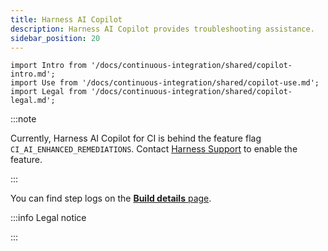 ```yaml
---
title: Harness AI Copilot
description: Harness AI Copilot provides troubleshooting assistance.
sidebar_position: 20
---
```


```mdx-code-block
import Intro from '/docs/continuous-integration/shared/copilot-intro.md';
import Use from '/docs/continuous-integration/shared/copilot-use.md';
import Legal from '/docs/continuous-integration/shared/copilot-legal.md';
```

:::note

Currently, Harness AI Copilot for CI is behind the feature flag `CI_AI_ENHANCED_REMEDIATIONS`. Contact [Harness Support](mailto:support@harness.io) to enable the feature.

:::

<Intro />

<Use />

You can find step logs on the [**Build details** page](../use-ci/viewing-builds.md).

:::info Legal notice

<Legal />

:::
